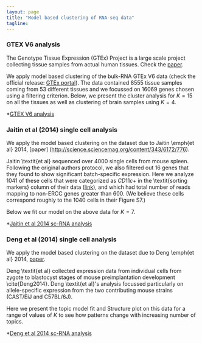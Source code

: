 ```yaml
---
layout: page
title: "Model based clustering of RNA-seq data"
tagline:
---
```


### GTEX V6 analysis

  The Genotype Tissue Expression (GTEx) Project is a large scale project collecting tissue samples from actual human tissues. Check the [paper](http://www.ncbi.nlm.nih.gov/pmc/articles/PMC4010069/).

  We apply model based clustering of the bulk-RNA GTEx V6 data (check the official release: [GTEx portal](http://www.gtexportal.org/home/)). The data contained $8555$ tissue samples coming from $53$ different tissues and we focussed on $16069$ genes chosen using a filtering criterion. Below, we present the cluster analysis for $K=15$ on all the tissues as well as clustering of brain samples using $K=4$.

  *[GTEX V6 analysis](project/src/gtex_v6_structure_genes.html)

### Jaitin et al (2014) single cell analysis

  We apply the model based clustering on the dataset due to Jaitin \emph{et al} 2014, [paper] (http://science.sciencemag.org/content/343/6172/776).

  Jaitin \textit{et al} sequenced over $4000$ single cells from mouse spleen. Following the original authors protocol, we also filtered out 16 genes that they found to show significant batch-specific expression. Here we analyze 1041 of these cells that were categorized as $CD11c+$ in the \textit{sorting markers} column of their data ([link](http://compgenomics.weizmann.ac.il/tanay/?page_id=519)), and which had total number of reads mapping to non-ERCC genes greater than $600$. (We believe these cells correspond roughly to the 1040 cells in their Figure S7.)

  Below we fit our model on the above data for $K=7$.

  *[Jaitin et al 2014 sc-RNA analysis](project/src/jaitin_structure_genes.html)

### Deng et al (2014) single cell analysis

  We apply the model based clustering on the dataset due to Deng \emph{et al} 2014, [paper](http://science.sciencemag.org/content/343/6167/193).

  Deng \textit{et al} collected expression data from individual cells from zygote to blastocyst stages of mouse preimplantation development \cite{Deng2014}. Deng \textit{et al}'s analysis focussed particularly on allele-specific expression from the two contributing mouse strains (CAST/EiJ and C57BL/6J).

  Here we present the topic model fit and Structure plot on this data for a range of values of $K$ to see how patterns change with increasing number of topics.

  *[Deng et al 2014 sc-RNA analysis](project/src/deng_structure_genes.html)


